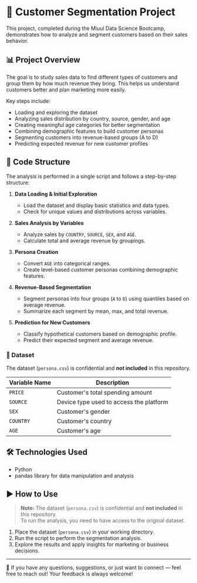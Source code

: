 # 🧠 Customer Segmentation Project

This project, completed during the Miuul Data Science Bootcamp, demonstrates how to analyze and segment customers based on their sales behavior.

## 📊 Project Overview

The goal is to study sales data to find different types of customers and group them by how much revenue they bring. This helps us understand customers better and plan marketing more easily.

Key steps include:
- Loading and exploring the dataset
- Analyzing sales distribution by country, source, gender, and age
- Creating meaningful age categories for better segmentation
- Combining demographic features to build customer personas
- Segmenting customers into revenue-based groups (A to D)
- Predicting expected revenue for new customer profiles

## 📂 Code Structure

The analysis is performed in a single script and follows a step-by-step structure:

1. **Data Loading & Initial Exploration**  
   - Load the dataset and display basic statistics and data types.
   - Check for unique values and distributions across variables.

2. **Sales Analysis by Variables**  
   - Analyze sales by `COUNTRY`, `SOURCE`, `SEX`, and `AGE`.
   - Calculate total and average revenue by groupings.

3. **Persona Creation**  
   - Convert `AGE` into categorical ranges.
   - Create level-based customer personas combining demographic features.

4. **Revenue-Based Segmentation**  
   - Segment personas into four groups (`A` to `D`) using quantiles based on average revenue.
   - Summarize each segment by mean, max, and total revenue.

5. **Prediction for New Customers**  
   - Classify hypothetical customers based on demographic profile.
   - Predict their expected segment and average revenue.

### 🧾 Dataset

The dataset (`persona.csv`) is confidential and **not included** in this repository. 

| Variable Name | Description                           |
|---------------|---------------------------------------|
| `PRICE`       | Customer's total spending amount      |
| `SOURCE`      | Device type used to access the platform |
| `SEX`         | Customer's gender                     |
| `COUNTRY`     | Customer's country                    |
| `AGE`         | Customer's age                        |

## 🛠️ Technologies Used

- Python  
- pandas library for data manipulation and analysis

## ▶️ How to Use

> **Note:** The dataset (`persona.csv`) is confidential and **not included** in this repository.  
> To run the analysis, you need to have access to the original dataset.

1. Place the dataset (`persona.csv`) in your working directory.
2. Run the script to perform the segmentation analysis.
3. Explore the results and apply insights for marketing or business decisions.

---

💬 If you have any questions, suggestions, or just want to connect — feel free to reach out!
Your feedback is always welcome!
